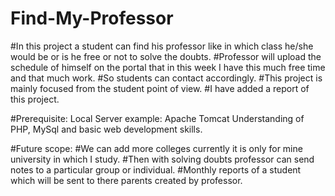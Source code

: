 # Find-My-Professor
#In this project a student can find his professor like in which class he/she would be or is he free or not to solve the doubts.
#Professor will upload the schedule of himself on the portal that in this week I have this much free time and that much work.
#So students can contact accordingly.
#This project is mainly focused from the student point of view.
#I have added a report of this project.

#Prerequisite:
Local Server example: Apache Tomcat
Understanding of PHP, MySql and basic web development skills.

#Future scope:
#We can add more colleges currently it is only for mine university in which I study.
#Then with solving doubts professor can send notes to a particular group or individual.
#Monthly reports of a student which will be sent to there parents created by professor.
